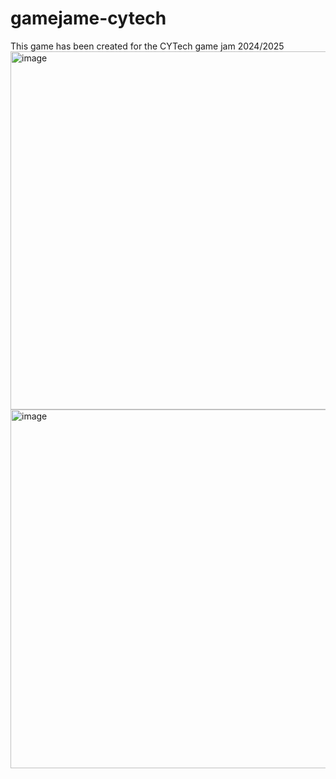 # gamejame-cytech
This game has been created for the CYTech game jam 2024/2025
<img width="573" alt="image" src="https://github.com/user-attachments/assets/915d0365-6fea-4cff-bcec-61b4042920a1">
<img width="574" alt="image" src="https://github.com/user-attachments/assets/3f95bbd8-fc55-4007-8da9-707fd09f123e">

